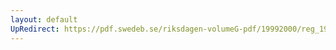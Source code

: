 ```yaml
---
layout: default
UpRedirect: https://pdf.swedeb.se/riksdagen-volumeG-pdf/19992000/reg_19992000/reg_19992000_0295.pdf
---
```

